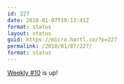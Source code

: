 ```yaml
---
id: 227
date: 2018-01-07T19:13:41Z
format: status
layout: status
guid: https://micro.hartl.co/?p=227
permalink: /2018/01/07/227/
format: status
---
```

[Weekly #10](https://hartl.co/2018/01/07/weekly-10.html) is up!